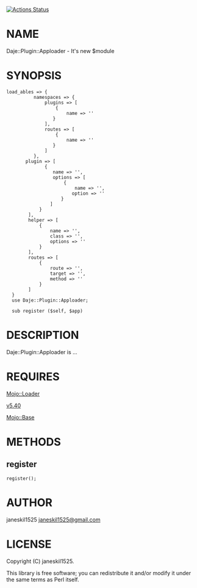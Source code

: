 [![Actions Status](https://github.com/janeskil1525/Daje-Plugin-Apploader/actions/workflows/test.yml/badge.svg)](https://github.com/janeskil1525/Daje-Plugin-Apploader/actions)
# NAME

Daje::Plugin::Apploader - It's new $module

# SYNOPSIS

    load_ables => {
              namespaces => {
                  plugins => [
                      {
                          name => ''
                     }
                  ],
                  routes => [
                      {
                          name => ''
                     }
                  ]
              },
           plugin => [
                  {
                     name => '',
                     options => [
                         {
                             name => '',
                            option => ''
                        }
                    ]
                }
            ],
            helper => [
                {
                    name => '',
                    class => '',
                    options => ''
                }
            ],
            routes => [
                {
                    route => '',
                    target => '',
                    method => ''
                }
            ]
      }
      use Daje::Plugin::Apploader;

      sub register ($self, $app)

# DESCRIPTION

Daje::Plugin::Apploader is ...

# REQUIRES

[Mojo::Loader](https://metacpan.org/pod/Mojo%3A%3ALoader) 

[v5.40](https://metacpan.org/pod/v5.40) 

[Mojo::Base](https://metacpan.org/pod/Mojo%3A%3ABase) 

# METHODS

## register

    register();

# AUTHOR

janeskil1525 <janeskil1525@gmail.com>

# LICENSE

Copyright (C) janeskil1525.

This library is free software; you can redistribute it and/or modify
it under the same terms as Perl itself.
